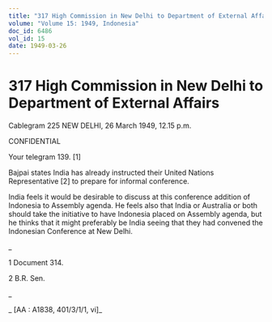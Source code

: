 ```yaml
---
title: "317 High Commission in New Delhi to Department of External Affairs"
volume: "Volume 15: 1949, Indonesia"
doc_id: 6486
vol_id: 15
date: 1949-03-26
---
```


# 317 High Commission in New Delhi to Department of External Affairs

Cablegram 225 NEW DELHI, 26 March 1949, 12.15 p.m.

CONFIDENTIAL

Your telegram 139. [1]

Bajpai states India has already instructed their United Nations Representative [2] to prepare for informal conference.

India feels it would be desirable to discuss at this conference addition of Indonesia to Assembly agenda. He feels also that India or Australia or both should take the initiative to have Indonesia placed on Assembly agenda, but he thinks that it might preferably be India seeing that they had convened the Indonesian Conference at New Delhi.

_

1 Document 314.

2 B.R. Sen.

_

_ [AA : A1838, 401/3/1/1, vi]_
